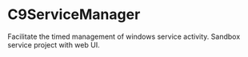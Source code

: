 # C9ServiceManager
Facilitate the timed management of windows service activity. Sandbox service project with web UI.

